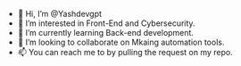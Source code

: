 - 👋 Hi, I’m @Yashdevgpt
- 👀 I’m interested in Front-End and Cybersecurity.
- 🌱 I’m currently learning Back-end development.
- 💞️ I’m looking to collaborate on Mkaing automation tools.
- 📫 You can reach me to by pulling the request on my repo.

<!---
Yashdevgpt/Yashdevgpt is a ✨ special ✨ repository because its `README.md` (this file) appears on your GitHub profile.
You can click the Preview link to take a look at your changes.
--->
